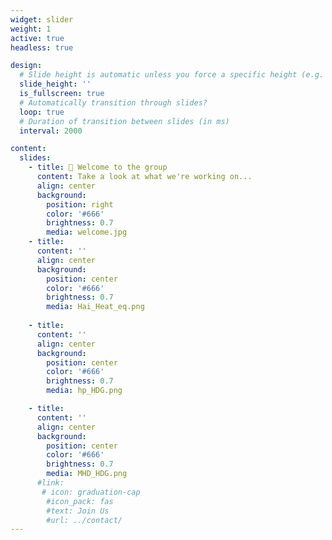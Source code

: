 ```yaml
---
widget: slider
weight: 1
active: true
headless: true

design:
  # Slide height is automatic unless you force a specific height (e.g. '400px')
  slide_height: ''
  is_fullscreen: true
  # Automatically transition through slides?
  loop: true
  # Duration of transition between slides (in ms)
  interval: 2000

content:
  slides:
    - title: 👋 Welcome to the group
      content: Take a look at what we're working on...
      align: center
      background:
        position: right
        color: '#666'
        brightness: 0.7
        media: welcome.jpg
    - title: 
      content: ''
      align: center
      background:
        position: center
        color: '#666'
        brightness: 0.7
        media: Hai_Heat_eq.png
        
    - title: 
      content: ''
      align: center
      background:
        position: center
        color: '#666'
        brightness: 0.7
        media: hp_HDG.png

    - title: 
      content: ''
      align: center
      background:
        position: center
        color: '#666'
        brightness: 0.7
        media: MHD_HDG.png
      #link:
       # icon: graduation-cap
        #icon_pack: fas
        #text: Join Us
        #url: ../contact/
---
```

